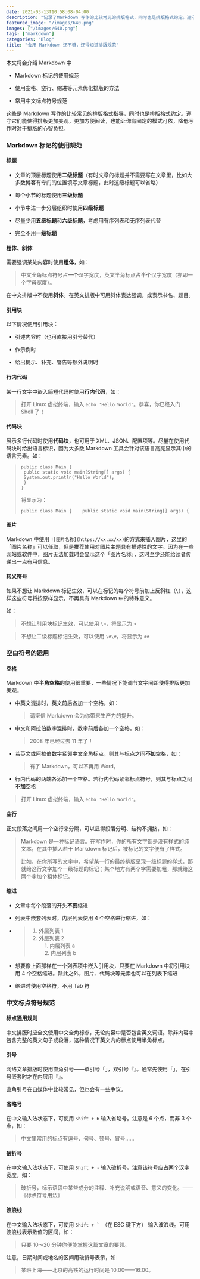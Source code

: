 ```yaml
---
date: 2021-03-13T10:58:08-04:00
description: "记录了Markdown 写作的比较常见的排版格式，同时也是排版格式约定。遵守它们能使得排版更加美观，更加方便阅读，也能让你有固定的模式可依，降低写作时对于排版的心智负担。"
featured_image: "/images/640.png"
images: ["/images/640.png"]
tags: ["markdown"]
categories: "Blog"
title: "会用 Markdown 还不够，还得知道排版规范"
---
```




本文将会介绍 Markdown 中  

*   Markdown 标记的使用规范
    
*   使用空格、空行、缩进等元素优化排版的方法
    
*   常用中文标点符号规范
    

这些是 Markdown 写作的比较常见的排版格式指导，同时也是排版格式约定。遵守它们能使得排版更加美观，更加方便阅读，也能让你有固定的模式可依，降低写作时对于排版的心智负担。

### Markdown 标记的使用规范

#### 标题

*   文章的顶层标题使用**二级标题**（有时文章的标题并不需要写在文章里，比如大多数博客有专门的位置填写文章标题，此时这级标题可以省略）
    
*   每个小节的标题使用**三级标题**
    
*   小节中进一步分层组织时使用**四级标题**
    
*   尽量少用**五级标题**和**六级标题**，考虑用有序列表和无序列表代替
    
*   完全不用**一级标题**
    

#### 粗体、斜体

需要强调某处内容时使用**粗体**，如：

> 中文全角标点符号占**一个**汉字宽度，英文半角标点占**半个**汉字宽度（亦即一个字母宽度）。

在中文排版中不使用**斜体**。在英文排版中可用斜体表达强调，或表示书名、题目。

#### 引用块

以下情况使用引用块：

*   引述内容时（也可直接用引号替代）
    
*   作示例时
    
*   给出提示、补充、警告等额外说明时
    

#### 行内代码

某一行文字中嵌入简短代码时使用**行内代码**，如：

> 打开 Linux 虚拟终端，输入 `echo 'Hello World'`。恭喜，你已经入门 Shell 了！

#### 代码块

展示多行代码时使用**代码块**，也可用于 XML、JSON、配置项等。尽量在使用代码块时给出语言标识，因为大多数 Markdown 工具会针对该语言高亮显示其中的语言元素。如：  

> ```**java**  
> public class Main {  
>  public static void main(String[] args) {  
>  System.out.println("Hello World");  
>  }  
> }  
> ```
> 
>   
> 将显示为：  
> 
> ```
> public class Main {    public static void main(String[] args) {        System.out.println("Hello World");    }}
> ```

#### 图片

Markdown 中使用 `![图片名称](https://xx.xx/xx)`的方式来插入图片，这里的「图片名称」可以任取，但是推荐使用对图片主题具有描述性的文字。因为在一些网站或软件中，图片无法加载时会显示这个「图片名称」，这时至少还能给读者传递出一点有用信息。

#### 转义符号

如果不想让 Markdown 标记生效，可以在标记的每个符号前加上反斜杠（`\`），这样这些符号将按原样显示，不再具有 Markdown 中的特殊意义。

如：

> 不想让引用块标记生效，可以使用 `\>`，将显示为 `>`

> 不想让二级标题标记生效，可以使用 `\#\#`，将显示为 `##`

### 空白符号的运用

#### 空格

Markdown 中**半角空格**的使用很重要，一些情况下能调节文字间距使得排版更加美观。

*   中英文混排时，英文前后各加一个空格，如：
    
    > 请坚信 Markdown 会为你带来生产力的提升。  
    
*   中文和阿拉伯数字混排时，数字前后各加一个空格，如：
    
    > 2008 年已经过去 11 年了！  
    
*   若英文或阿拉伯数字紧邻中文全角标点，则其与标点之间**不加**空格，如：
    
    > 有了 Markdown，可以不再用 Word。  
    
*   行内代码的两端各添加一个空格。若行内代码紧邻标点符号，则其与标点之间**不加**空格
    

> 打开 Linux 虚拟终端，输入 `echo 'Hello World'`。

#### 空行

正文段落之间用一个空行来分隔，可以显得段落分明、结构不拥挤，如：

> Markdown 是一种标记语言。在写作时，你的所有文字都是没有样式的纯文本，在其中插入若干 Markdown 标记后，被标记的文字便有了样式。  
> 
> 比如，在你所写的文字中，希望某一行的最终排版呈现一级标题的样式，那就给这行文字加个一级标题的标记；某个地方有两个字需要加粗，那就给这两个字加个粗体标记。

#### 缩进

*   文章中每个段落的开头**不要**缩进
    
*   列表中嵌套列表时，内层列表使用 4 个空格进行缩进，如：
    
*   > 1. 外层列表 1  
    > 2. 外层列表 2  
    >     1. 内层列表 a  
    >     2. 内层列表 b
    
*   想要像上面那样在一个列表项中嵌入引用块，只要在 Markdown 中将引用块用 4 个空格缩进。除此之外，图片、代码块等元素也可以在列表下缩进
    
*   缩进时使用空格符，不用 Tab 符
    

### 中文标点符号规范

#### 标点通用规则

中文排版时应全文使用中文全角标点，无论内容中是否包含英文词语。除非内容中包含完整的英文句子或段落，这种情况下英文内的标点使用半角标点。

#### 引号

网络文章排版时使用直角引号——单引号「」，双引号『』。通常先使用「」，在引号嵌套时才在内层用『』。

直角引号在自媒体中比较常见，但也会有一些争议。

#### 省略号

在中文输入法状态下，可使用 `Shift + 6` 输入省略号。注意是 6 个点，而非 3 个点，如：

> 中文里常用的标点有逗号、句号、顿号、冒号……

#### 破折号

在中文输入法状态下，可使用 `Shift + -` 输入破折号。注意该符号应占两个汉字宽度，如：

> 破折号，标示语段中某些成分的注释、补充说明或语音、意义的变化。——《标点符号用法》

#### 波浪线

在中文输入法状态下，可使用 ``Shift + ` ``（在 ESC 键下方） 输入波浪线。可用波浪线表示数值的区间，如：

> 只要 10～20 分钟你便能掌握这篇文章的要领。

注意，日期时间或地名的区间用破折号表示，如

> 某班上海——北京的高铁的运行时间是 10:00——16:00。
